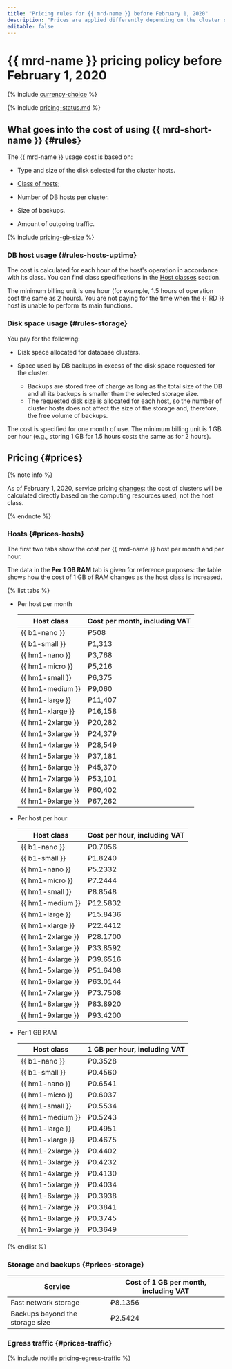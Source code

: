 ```yaml
---
title: "Pricing rules for {{ mrd-name }} before February 1, 2020"
description: "Prices are applied differently depending on the cluster status. For a running cluster, you pay both for computing resources and the size of your storage and backups. For a stopped cluster, you only pay for the size of your storage and backups."
editable: false
---
```


# {{ mrd-name }} pricing policy before February 1, 2020

{% include [currency-choice](../../_includes/pricing/currency-choice.md) %}

{% include [pricing-status.md](../../_includes/mdb/pricing-status.md) %}


## What goes into the cost of using {{ mrd-short-name }} {#rules}

The {{ mrd-name }} usage cost is based on:

* Type and size of the disk selected for the cluster hosts.

* [Class of hosts](../concepts/instance-types.md);

* Number of DB hosts per cluster.

* Size of backups.

* Amount of outgoing traffic.

{% include [pricing-gb-size](../../_includes/pricing-gb-size.md) %}


### DB host usage {#rules-hosts-uptime}

The cost is calculated for each hour of the host's operation in accordance with its class. You can find class specifications in the [Host classes](../concepts/instance-types.md) section.

The minimum billing unit is one hour (for example, 1.5 hours of operation cost the same as 2 hours). You are not paying for the time when the {{ RD }} host is unable to perform its main functions.


### Disk space usage {#rules-storage}

You pay for the following:

* Disk space allocated for database clusters.

* Space used by DB backups in excess of the disk space requested for the cluster.

   * Backups are stored free of charge as long as the total size of the DB and all its backups is smaller than the selected storage size.
   * The requested disk size is allocated for each host, so the number of cluster hosts does not affect the size of the storage and, therefore, the free volume of backups.

The cost is specified for one month of use. The minimum billing unit is 1 GB per hour (e.g., storing 1 GB for 1.5 hours costs the same as for 2 hours).


## Pricing {#prices}

{% note info %}

As of February 1, 2020, service pricing [changes](pricing-01022020.md#prices): the cost of clusters will be calculated directly based on the computing resources used, not the host class.

{% endnote %}


### Hosts {#prices-hosts}

The first two tabs show the cost per {{ mrd-name }} host per month and per hour.

The data in the **Per 1 GB RAM** tab is given for reference purposes: the table shows how the cost of 1 GB of RAM changes as the host class is increased.

{% list tabs %}

- Per host per month

   | Host class | Cost per month, including VAT |
   ----- | -----
   | {{ b1-nano }} | ₽508 |
   | {{ b1-small }} | ₽1,313 |
   | {{ hm1-nano }} | ₽3,768 |
   | {{ hm1-micro }} | ₽5,216 |
   | {{ hm1-small }} | ₽6,375 |
   | {{ hm1-medium }} | ₽9,060 |
   | {{ hm1-large }} | ₽11,407 |
   | {{ hm1-xlarge }} | ₽16,158 |
   | {{ hm1-2xlarge }} | ₽20,282 |
   | {{ hm1-3xlarge }} | ₽24,379 |
   | {{ hm1-4xlarge }} | ₽28,549 |
   | {{ hm1-5xlarge }} | ₽37,181 |
   | {{ hm1-6xlarge }} | ₽45,370 |
   | {{ hm1-7xlarge }} | ₽53,101 |
   | {{ hm1-8xlarge }} | ₽60,402 |
   | {{ hm1-9xlarge }} | ₽67,262 |

- Per host per hour

   | Host class | Cost per hour, including VAT |
   ----- | -----
   | {{ b1-nano }} | ₽0.7056 |
   | {{ b1-small }} | ₽1.8240 |
   | {{ hm1-nano }} | ₽5.2332 |
   | {{ hm1-micro }} | ₽7.2444 |
   | {{ hm1-small }} | ₽8.8548 |
   | {{ hm1-medium }} | ₽12.5832 |
   | {{ hm1-large }} | ₽15.8436 |
   | {{ hm1-xlarge }} | ₽22.4412 |
   | {{ hm1-2xlarge }} | ₽28.1700 |
   | {{ hm1-3xlarge }} | ₽33.8592 |
   | {{ hm1-4xlarge }} | ₽39.6516 |
   | {{ hm1-5xlarge }} | ₽51.6408 |
   | {{ hm1-6xlarge }} | ₽63.0144 |
   | {{ hm1-7xlarge }} | ₽73.7508 |
   | {{ hm1-8xlarge }} | ₽83.8920 |
   | {{ hm1-9xlarge }} | ₽93.4200 |

- Per 1 GB RAM

   | Host class | 1 GB per hour, including VAT |
   ----- | -----
   | {{ b1-nano }} | ₽0.3528 |
   | {{ b1-small }} | ₽0.4560 |
   | {{ hm1-nano }} | ₽0.6541 |
   | {{ hm1-micro }} | ₽0.6037 |
   | {{ hm1-small }} | ₽0.5534 |
   | {{ hm1-medium }} | ₽0.5243 |
   | {{ hm1-large }} | ₽0.4951 |
   | {{ hm1-xlarge }} | ₽0.4675 |
   | {{ hm1-2xlarge }} | ₽0.4402 |
   | {{ hm1-3xlarge }} | ₽0.4232 |
   | {{ hm1-4xlarge }} | ₽0.4130 |
   | {{ hm1-5xlarge }} | ₽0.4034 |
   | {{ hm1-6xlarge }} | ₽0.3938 |
   | {{ hm1-7xlarge }} | ₽0.3841 |
   | {{ hm1-8xlarge }} | ₽0.3745 |
   | {{ hm1-9xlarge }} | ₽0.3649 |

{% endlist %}


### Storage and backups {#prices-storage}

| Service | Cost of 1 GB per month, including VAT |
----- | -----
| Fast network storage | ₽8.1356 |
| Backups beyond the storage size | ₽2.5424 |

### Egress traffic {#prices-traffic}

{% include notitle [pricing-egress-traffic](../../_includes/pricing/pricing-egress-traffic.md) %}
